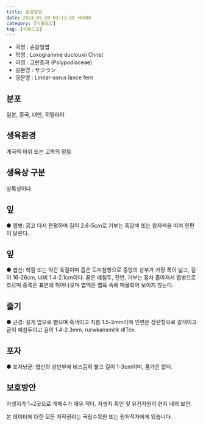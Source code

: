 ```yaml
---
title: 숟갈일엽
date: 2024-05-20 03:11:50 +0800
category: [식물도감]
tag: [식물도감]
---
```




- 국명 : 숟갈일엽
- 학명 : Loxogramme duclouxii Christ
- 과명 : 고란초과 (Polypodiaceae)
- 일본명 : サジラン
- 영문명 : Linear-sorus lance fern


## 분포
일본, 중국, 대만, 히말라야
## 생육환경
계곡의 바위 또는 고목의 밑둥 
## 생육상 구분
상록성이다. 
## 잎
● 엽병: 굵고 다서 편평하며 길이 2.6-5cm로 기부는 흑갈색 또는 암자색을 띠며 인편이 달린다. 
## 잎
● 엽신: 혁질 또는 약간 육질이며 좁은 도피침형으로 중앙의 상부가 가장 폭이 넓고, 길이 16-26cm, 너비 1.4-2.1cm이다. 끝은 예첨두, 전연, 기부는 점차 좁아져서 엽병으로 흐르며 중륵은 표면에 튀어나오며 엽맥은 엽육 속에 매몰되어 보이지 않는다. 
## 줄기
● 근경: 길게 옆으로 뻗으며 흑색이고 지름 1.5-2mm이며 인편은 장란형으로 갈색이고 긑이 예첨두이고 길이 1.4-2.3mm, rurwkansmlrk dlTek. 
## 포자
● 포자낭군: 엽신의 상반부에 비스듬히 붙고 길이 1-3cm이며, 폼가은 없다. 
## 보호방안
자생지가 1~2곳으로 개체수가 매우 적다. 자생지 확인 및 유전자원의 현지 내외 보전.






본 데이터에 대한 모든 저작권리는 국립수목원 또는 원저작자에게 있습니다.

